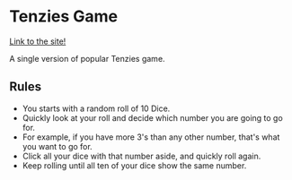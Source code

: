 # Tenzies Game

[Link to the site!](https://gonzalo-fuente.github.io/Tenzies_Game/)

A single version of popular Tenzies game.

## Rules

- You starts with a random roll of 10 Dice.
- Quickly look at your roll and decide which number you are going to go for.
- For example, if you have more 3's than any other number, that's what you want to go for.
- Click all your dice with that number aside, and quickly roll again.
- Keep rolling until all ten of your dice show the same number.
